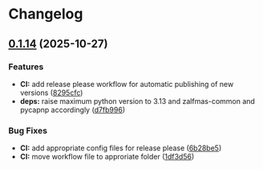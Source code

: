 # Changelog

## [0.1.14](https://github.com/zalf-rpm/mas_python_services/compare/v0.1.13...v0.1.14) (2025-10-27)


### Features

* **CI:** add release please workflow for automatic publishing of new versions ([8295cfc](https://github.com/zalf-rpm/mas_python_services/commit/8295cfcd7a2efeb03b40945ac93a8d98afa917f7))
* **deps:** raise maximum python version to 3.13 and zalfmas-common and pycapnp accordingly ([d7fb996](https://github.com/zalf-rpm/mas_python_services/commit/d7fb996a8d55f59842feee09cd0a1108171f0da9))


### Bug Fixes

* **CI:** add appropriate config files for release please ([6b28be5](https://github.com/zalf-rpm/mas_python_services/commit/6b28be5895ef73a483672a773499866df8ca4eb8))
* **CI:** move workflow file to approriate folder ([1df3d56](https://github.com/zalf-rpm/mas_python_services/commit/1df3d563996897d45545beeb88a42e376af91929))
